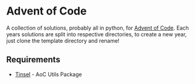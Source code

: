 # Advent of Code

A collection of solutions, probably all in python, for [Advent of Code](https://adventofcode.com/). Each years solutions are split into respective directories, to create a new year, just clone the template directory and rename!

## Requirements

* [Tinsel](https://github.com/tannerstephens/tinsel) - AoC Utils Package
